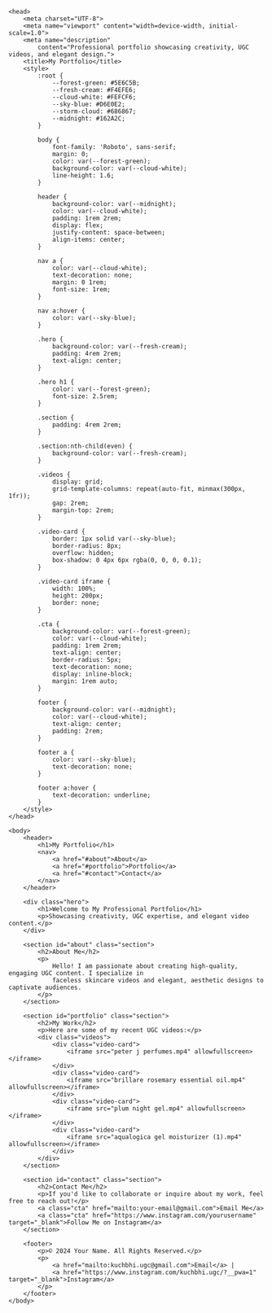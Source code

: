 

    <head>
        <meta charset="UTF-8">
        <meta name="viewport" content="width=device-width, initial-scale=1.0">
        <meta name="description"
            content="Professional portfolio showcasing creativity, UGC videos, and elegant design.">
        <title>My Portfolio</title>
        <style>
            :root {
                --forest-green: #5E6C5B;
                --fresh-cream: #F4EFE6;
                --cloud-white: #FEFCF6;
                --sky-blue: #D6E0E2;
                --storm-cloud: #686867;
                --midnight: #162A2C;
            }

            body {
                font-family: 'Roboto', sans-serif;
                margin: 0;
                color: var(--forest-green);
                background-color: var(--cloud-white);
                line-height: 1.6;
            }

            header {
                background-color: var(--midnight);
                color: var(--cloud-white);
                padding: 1rem 2rem;
                display: flex;
                justify-content: space-between;
                align-items: center;
            }

            nav a {
                color: var(--cloud-white);
                text-decoration: none;
                margin: 0 1rem;
                font-size: 1rem;
            }

            nav a:hover {
                color: var(--sky-blue);
            }

            .hero {
                background-color: var(--fresh-cream);
                padding: 4rem 2rem;
                text-align: center;
            }

            .hero h1 {
                color: var(--forest-green);
                font-size: 2.5rem;
            }

            .section {
                padding: 4rem 2rem;
            }

            .section:nth-child(even) {
                background-color: var(--fresh-cream);
            }

            .videos {
                display: grid;
                grid-template-columns: repeat(auto-fit, minmax(300px, 1fr));
                gap: 2rem;
                margin-top: 2rem;
            }

            .video-card {
                border: 1px solid var(--sky-blue);
                border-radius: 8px;
                overflow: hidden;
                box-shadow: 0 4px 6px rgba(0, 0, 0, 0.1);
            }

            .video-card iframe {
                width: 100%;
                height: 200px;
                border: none;
            }

            .cta {
                background-color: var(--forest-green);
                color: var(--cloud-white);
                padding: 1rem 2rem;
                text-align: center;
                border-radius: 5px;
                text-decoration: none;
                display: inline-block;
                margin: 1rem auto;
            }

            footer {
                background-color: var(--midnight);
                color: var(--cloud-white);
                text-align: center;
                padding: 2rem;
            }

            footer a {
                color: var(--sky-blue);
                text-decoration: none;
            }

            footer a:hover {
                text-decoration: underline;
            }
        </style>
    </head>

    <body>
        <header>
            <h1>My Portfolio</h1>
            <nav>
                <a href="#about">About</a>
                <a href="#portfolio">Portfolio</a>
                <a href="#contact">Contact</a>
            </nav>
        </header>

        <div class="hero">
            <h1>Welcome to My Professional Portfolio</h1>
            <p>Showcasing creativity, UGC expertise, and elegant video content.</p>
        </div>

        <section id="about" class="section">
            <h2>About Me</h2>
            <p>
                Hello! I am passionate about creating high-quality, engaging UGC content. I specialize in
                faceless skincare videos and elegant, aesthetic designs to captivate audiences.
            </p>
        </section>

        <section id="portfolio" class="section">
            <h2>My Work</h2>
            <p>Here are some of my recent UGC videos:</p>
            <div class="videos">
                <div class="video-card">
                    <iframe src="peter j perfumes.mp4" allowfullscreen></iframe>
                </div>
                <div class="video-card">
                    <iframe src="brillare rosemary essential oil.mp4" allowfullscreen></iframe>
                </div>
                <div class="video-card">
                    <iframe src="plum night gel.mp4" allowfullscreen></iframe>
                </div>
                <div class="video-card">
                    <iframe src="aqualogica gel moisturizer (1).mp4" allowfullscreen></iframe>
                </div>
            </div>
        </section>

        <section id="contact" class="section">
            <h2>Contact Me</h2>
            <p>If you'd like to collaborate or inquire about my work, feel free to reach out!</p>
            <a class="cta" href="mailto:your-email@gmail.com">Email Me</a>
            <a class="cta" href="https://www.instagram.com/yourusername" target="_blank">Follow Me on Instagram</a>
        </section>

        <footer>
            <p>© 2024 Your Name. All Rights Reserved.</p>
            <p>
                <a href="mailto:kuchbhi.ugc@gmail.com">Email</a> |
                <a href="https://www.instagram.com/kuchbhi.ugc/?__pwa=1" target="_blank">Instagram</a>
            </p>
        </footer>
    </body>

</html>
